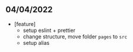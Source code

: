 ## 04/04/2022
- [feature] 
  - setup eslint + prettier
  - change structure, move folder `pages` to `src`
  - setup alias
